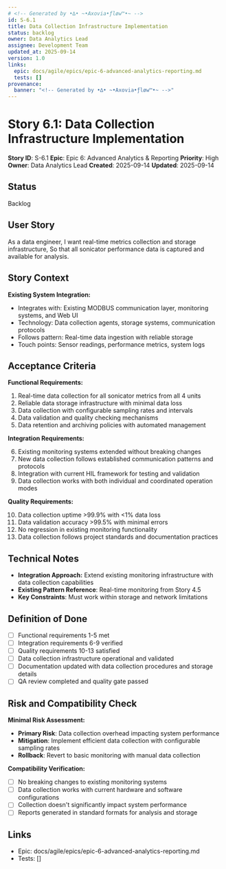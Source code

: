 ```yaml
---
# <!-- Generated by •∆• ~•Axovia•ƒløw™•~ -->
id: S-6.1
title: Data Collection Infrastructure Implementation
status: backlog
owner: Data Analytics Lead
assignee: Development Team
updated_at: 2025-09-14
version: 1.0
links:
  epic: docs/agile/epics/epic-6-advanced-analytics-reporting.md
  tests: []
provenance:
  banner: "<!-- Generated by •∆• ~•Axovia•ƒløw™•~ -->"
---
```

# Story 6.1: Data Collection Infrastructure Implementation
<!-- Generated by •∆• ~•Axovia•ƒløw™•~ -->

**Story ID**: S-6.1
**Epic**: Epic 6: Advanced Analytics & Reporting
**Priority**: High
**Owner**: Data Analytics Lead
**Created**: 2025-09-14
**Updated**: 2025-09-14

## Status

Backlog

## User Story

As a data engineer,
I want real-time metrics collection and storage infrastructure,
So that all sonicator performance data is captured and available for analysis.

## Story Context

**Existing System Integration:**

- Integrates with: Existing MODBUS communication layer, monitoring systems, and Web UI
- Technology: Data collection agents, storage systems, communication protocols
- Follows pattern: Real-time data ingestion with reliable storage
- Touch points: Sensor readings, performance metrics, system logs

## Acceptance Criteria

**Functional Requirements:**

1. Real-time data collection for all sonicator metrics from all 4 units
2. Reliable data storage infrastructure with minimal data loss
3. Data collection with configurable sampling rates and intervals
4. Data validation and quality checking mechanisms
5. Data retention and archiving policies with automated management

**Integration Requirements:**

6. Existing monitoring systems extended without breaking changes
7. New data collection follows established communication patterns and protocols
8. Integration with current HIL framework for testing and validation
9. Data collection works with both individual and coordinated operation modes

**Quality Requirements:**

10. Data collection uptime >99.9% with <1% data loss
11. Data validation accuracy >99.5% with minimal errors
12. No regression in existing monitoring functionality
13. Data collection follows project standards and documentation practices

## Technical Notes

- **Integration Approach:** Extend existing monitoring infrastructure with data collection capabilities
- **Existing Pattern Reference**: Real-time monitoring from Story 4.5
- **Key Constraints**: Must work within storage and network limitations

## Definition of Done

- [ ] Functional requirements 1-5 met
- [ ] Integration requirements 6-9 verified
- [ ] Quality requirements 10-13 satisfied
- [ ] Data collection infrastructure operational and validated
- [ ] Documentation updated with data collection procedures and storage details
- [ ] QA review completed and quality gate passed

## Risk and Compatibility Check

**Minimal Risk Assessment:**

- **Primary Risk**: Data collection overhead impacting system performance
- **Mitigation**: Implement efficient data collection with configurable sampling rates
- **Rollback**: Revert to basic monitoring with manual data collection

**Compatibility Verification:**

- [ ] No breaking changes to existing monitoring systems
- [ ] Data collection works with current hardware and software configurations
- [ ] Collection doesn't significantly impact system performance
- [ ] Reports generated in standard formats for analysis and storage

## Links

- Epic: docs/agile/epics/epic-6-advanced-analytics-reporting.md
- Tests: []